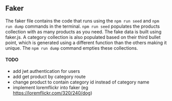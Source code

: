 ## Faker
The faker file contains the code that runs using the `npm run seed` and `npm run dump` commands in the terminal. `npm run seed` populates the products collection with as many products as you need. The fake data is built using faker.js. A category collection is also populated based on their third bullet point, which is generated using a different function than the others making it unique. The `npm run dump` command empties these collections.



#### TODO
- add jwt authentication for users
- add get product by category route
- change product to contain category id instead of category name
- implement loremflickr into faker (eg https://loremflickr.com/320/240/dog)
